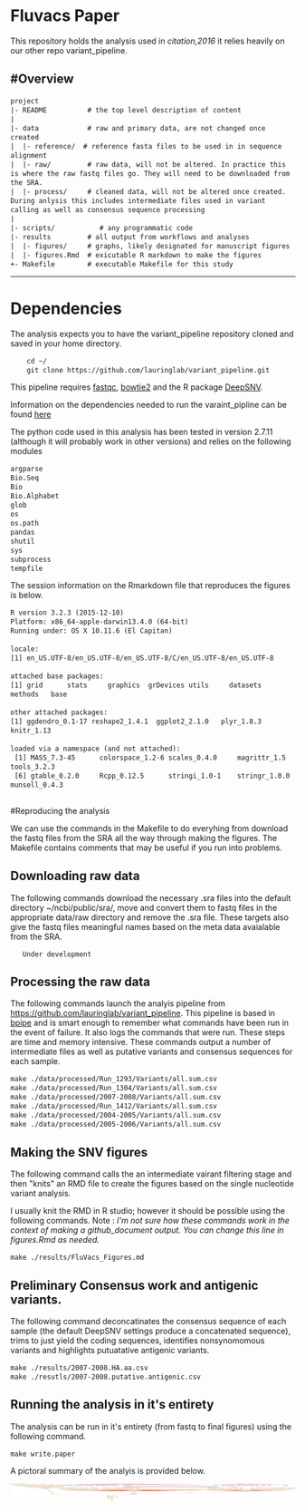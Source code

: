 # Fluvacs Paper

This repository holds the analysis used in *citation,2016* it relies heavily on our other repo variant_pipeline.

#Overview
--------

    project
    |- README          # the top level description of content
    |
    |- data            # raw and primary data, are not changed once created
    |  |- reference/  # reference fasta files to be used in in sequence alignment
    |  |- raw/         # raw data, will not be altered. In practice this is where the raw fastq files go. They will need to be downloaded from the SRA. 
    |  |- process/     # cleaned data, will not be altered once created. During anlysis this includes intermediate files used in variant calling as well as consensus sequence processing
    |
    |- scripts/           # any programmatic code
    |- results         # all output from workflows and analyses
    |  |- figures/     # graphs, likely designated for manuscript figures
    |  |- figures.Rmd  # exicutable R markdown to make the figures 
    +- Makefile        # executable Makefile for this study
    
  --------
# Dependencies    
The analysis expects you to have the variant_pipeline repository cloned and saved in your home directory.
```
    cd ~/
    git clone https://github.com/lauringlab/variant_pipeline.git
```
This pipeline requires [fastqc](http://www.bioinformatics.babraham.ac.uk/projects/fastqc/), [bowtie2](http://bowtie-bio.sourceforge.net/bowtie2/index.shtml) and the R package [DeepSNV](https://www.bioconductor.org/packages/release/bioc/html/deepSNV.html).

Information on the dependencies needed to run the varaint\_pipline can be found [here](https://github.com/lauringlab/variant_pipeline)

The python code used in this analysis has been tested in version 2.7.11 (although it will probably work in other versions) and relies on the following modules

```
argparse
Bio.Seq 
Bio 
Bio.Alphabet 
glob
os
os.path
pandas 
shutil
sys
subprocess
tempfile
```

The session information on the Rmarkdown file that reproduces the figures is below.
```
R version 3.2.3 (2015-12-10)
Platform: x86_64-apple-darwin13.4.0 (64-bit)
Running under: OS X 10.11.6 (El Capitan)

locale:
[1] en_US.UTF-8/en_US.UTF-8/en_US.UTF-8/C/en_US.UTF-8/en_US.UTF-8

attached base packages:
[1] grid      stats     graphics  grDevices utils     datasets  methods   base     

other attached packages:
[1] ggdendro_0.1-17 reshape2_1.4.1  ggplot2_2.1.0   plyr_1.8.3      knitr_1.13     

loaded via a namespace (and not attached):
 [1] MASS_7.3-45      colorspace_1.2-6 scales_0.4.0     magrittr_1.5     tools_3.2.3     
 [6] gtable_0.2.0     Rcpp_0.12.5      stringi_1.0-1    stringr_1.0.0    munsell_0.4.3 


```

#Reproducing the analysis

We can use the commands in the Makefile to do everyhing from download the fastq files from the SRA all the way through making the figures. The Makefile contains comments that may be useful if you run into problems.

## Downloading raw data
The following commands download the necessary .sra files into the default directory ~/ncbi/public/sra/,  move and convert them to fastq files in the appropriate data/raw directory and remove the .sra file. These targets also give the fastq files meaningful names based on the meta data avaialable from the SRA.

```
   Under development 
```

## Processing the raw data

The following commands launch the analyis pipeline from https://github.com/lauringlab/variant_pipeline. This pipeline is based in [bpipe](http://bpipe-test-documentation.readthedocs.io/en/latest/) and is smart enough to remember what commands have been run in the event of failure. It also logs the commands that were run. These steps are time and memory intensive. These commands output a number of intermediate files as well as putative variants and consensus sequences for each sample. 

```
make ./data/processed/Run_1293/Variants/all.sum.csv
make ./data/processed/Run_1304/Variants/all.sum.csv
make ./data/processed/2007-2008/Variants/all.sum.csv
make ./data/processed/Run_1412/Variants/all.sum.csv
make ./data/processed/2004-2005/Variants/all.sum.csv
make ./data/processed/2005-2006/Variants/all.sum.csv
```


## Making the SNV figures

The following command calls the an intermediate vairant filtering stage and then "knits" an RMD file to create the figures based on the single nucleotide variant analysis.

I usually knit the RMD in R studio; however it should be possible using the following commands. Note : *I'm not sure how these commands work in the context of making a github_document output. You can change this line in figures.Rmd as needed.* 

```
make ./results/FluVacs_Figures.md
```

## Preliminary Consensus work and antigenic variants.

The following command deconcatinates the consensus sequence of each sample (the default DeepSNV settings produce a concatenated sequence), trims to just yield the coding sequences, identifies nonsynomomous variants and highlights putuatative antigenic variants.

```
make ./results/2007-2008.HA.aa.csv
make ./resutls/2007-2008.putative.antigenic.csv
```



## Running the analysis in it's entirety

The analysis can be run in it's entirety (from fastq to final figures) using the following command.

```
make write.paper
```

A pictoral summary of the analyis is provided below.

<img src="write.paper.png"/>
